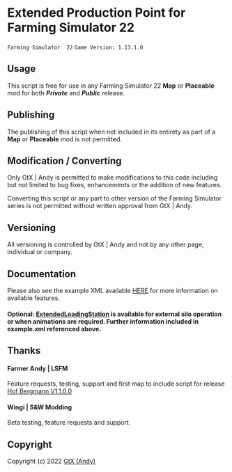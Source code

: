 # Extended Production Point for Farming Simulator 22

 `Farming Simulator  22`   `Game Version: 1.13.1.0`

## Usage
This script is free for use in any Farming Simulator 22 **Map** or **Placeable** mod for both ***Private*** and ***Public*** release.

## Publishing
The publishing of this script when not included in its entirety as part of a **Map** or **Placeable** mod is not permitted.

## Modification / Converting
Only GtX | Andy is permitted to make modifications to this code including but not limited to bug fixes, enhancements or the addition of new features.

Converting this script or any part to other version of the Farming Simulator series is not permitted without written approval from GtX | Andy.

## Versioning
All versioning is controlled by GtX | Andy and not by any other page, individual or company.

## Documentation
Please also see the example XML available [HERE](https://github.com/GtX-Andy/extendedProductionPoint/blob/master/example.xml) for more information on available features.

#### Optional: [ExtendedLoadingStation](https://github.com/GtX-Andy/extendedProductionPoint/blob/master/ExtendedLoadingStation.lua) is available for external silo operation or when animations are required. Further information included in example.xml referenced above.

## Thanks
#### Farmer Andy | LSFM
Feature requests, testing, support and first map to include script for release [Hof Bergmann V1.1.0.0](https://www.lsfarming-mods.com/filebase/file/178-hof-bergmann/)

#### Wingi | S&W Modding
Beta testing, feature requests and support.

## Copyright
Copyright (c) 2022 [GtX (Andy)](https://github.com/GtX-Andy)